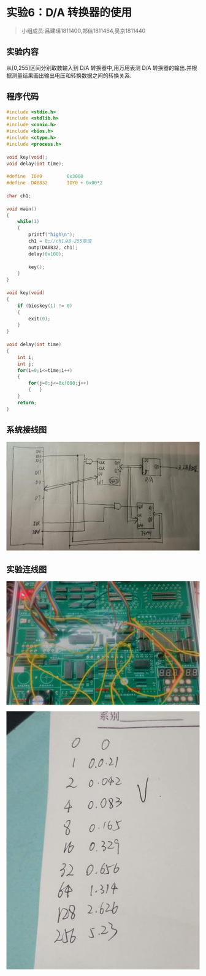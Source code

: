 # 实验6：D/A 转换器的使用

> 小组成员:吕建瑶1811400,郑佶1811464,吴京1811440

## 实验内容

从[0,255]区间分别取数输入到 D/A 转换器中,用万用表测 D/A 转换器的输出.并根据测量结果画出输出电压和转换数据之间的转换关系.

## 程序代码

```c
#include <stdio.h>
#include <stdlib.h>
#include <conio.h>
#include <bios.h>
#include <ctype.h>
#include <process.h>

void key(void);
void delay(int time);

#define  IOY0         0x3000
#define  DA0832       IOY0 + 0x00*2

char ch1;

void main()
{
	while(1)
	{
		printf("high\n");
		ch1 = 0;//ch1从0~255取值
		outp(DA0832, ch1);
		delay(0x100);

		key();
	}
}

void key(void)
{
	if (bioskey(1) != 0)
	{
		exit(0);
	}
}

void delay(int time)
{
	int i;
	int j;
	for(i=0;i<=time;i++)
	{
		for(j=0;j<=0xf000;j++)
		{   }
	}
	return;
}
```

## 系统接线图

![](img/lab6_diagram.jpg)

## 实验连线图

![](img/lab6_result_1.png)

![](img/lab6_result_2.jpg)
